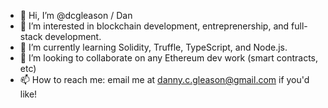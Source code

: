 - 👋 Hi, I’m @dcgleason / Dan
- 👀 I’m interested in blockchain development, entreprenership, and full-stack development. 
- 🌱 I’m currently learning Solidity, Truffle, TypeScript, and Node.js.
- 💞️ I’m looking to collaborate on any Ethereum dev work (smart contracts, etc)
- 📫 How to reach me: email me at danny.c.gleason@gmail.com if you'd like!

<!---
dcgleason/dcgleason is a ✨ special ✨ repository because its `README.md` (this file) appears on your GitHub profile.
You can click the Preview link to take a look at your changes.
--->
